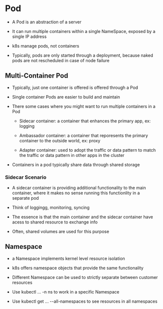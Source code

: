 # Pod

- A Pod is an abstraction of a server

- It can run multiple containers within a single NameSpace, exposed by a single IP address

- k8s manage pods, not containers

- Typically, pods are only started through a deployment, because naked pods are not rescheduled in case of node failure


## Multi-Container Pod

- Typically, just one container is offered is offered through a Pod

- Single container Pods are easier to build and maintain

- There some cases where you might want to run multiple containers in a Pod

    - Sidecar container: a container that enhances the primary app, ex: logging

    - Ambassador container: a container that reporesents the primary container to the outside world, ex: proxy

    - Adapter container: used to adopt the traffic or data pattern to match the traffic or data pattern in other apps in the cluster

- Containers in a pod typically share data through shared storage

### Sidecar Scenario

- A sidecar container is providing additional functionality to the main container, where it makes no sense running this functionlity in a separate pod

- Think of loggingg, monitoring, syncing

- The essence is that the main container and the sidecar container have acess to shared resource to exchange info

- Often, shared volumes are used for this purpose


## Namespace

- a Namespace implements kernel level resource isolation

- k8s offers namespace objects that provide the same functionality

- Different Namespace can be used to strictly separate between customer resources

- Use kubectl ... -n ns to work in a specific Namespace

- Use kubectl get ... --all-namespaces to see resources in all namespaces


